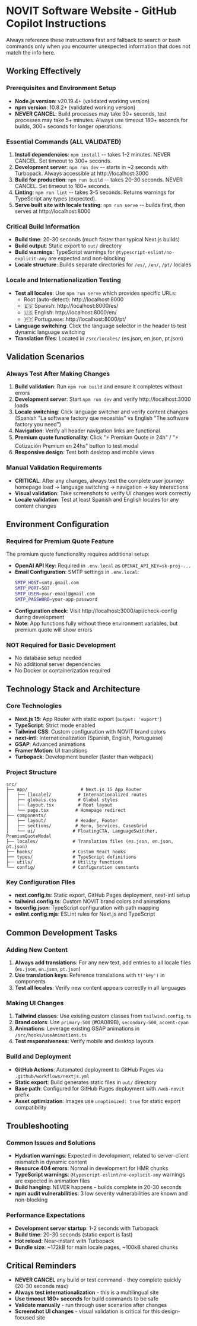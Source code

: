 # NOVIT Software Website - GitHub Copilot Instructions

Always reference these instructions first and fallback to search or bash commands only when you encounter unexpected information that does not match the info here.

## Working Effectively

### Prerequisites and Environment Setup
- **Node.js version**: v20.19.4+ (validated working version)
- **npm version**: 10.8.2+ (validated working version)
- **NEVER CANCEL**: Build processes may take 30+ seconds, test processes may take 5+ minutes. Always use timeout 180+ seconds for builds, 300+ seconds for longer operations.

### Essential Commands (ALL VALIDATED)
1. **Install dependencies**: `npm install` -- takes 1-2 minutes. NEVER CANCEL. Set timeout to 300+ seconds.
2. **Development server**: `npm run dev` -- starts in ~2 seconds with Turbopack. Always accessible at http://localhost:3000
3. **Build for production**: `npm run build` -- takes 20-30 seconds. NEVER CANCEL. Set timeout to 180+ seconds.
4. **Linting**: `npm run lint` -- takes 3-5 seconds. Returns warnings for TypeScript any types (expected).
5. **Serve built site with locale testing**: `npm run serve` -- builds first, then serves at http://localhost:8000

### Critical Build Information
- **Build time**: 20-30 seconds (much faster than typical Next.js builds)
- **Build output**: Static export to `out/` directory
- **Build warnings**: TypeScript warnings for `@typescript-eslint/no-explicit-any` are expected and non-blocking
- **Locale structure**: Builds separate directories for `/es/`, `/en/`, `/pt/` locales

### Locale and Internationalization Testing
- **Test all locales**: Use `npm run serve` which provides specific URLs:
  - Root (auto-detect): http://localhost:8000
  - 🇪🇸 Spanish: http://localhost:8000/es/
  - 🇺🇸 English: http://localhost:8000/en/
  - 🇵🇹 Portuguese: http://localhost:8000/pt/
- **Language switching**: Click the language selector in the header to test dynamic language switching
- **Translation files**: Located in `/src/locales/` (es.json, en.json, pt.json)

## Validation Scenarios

### Always Test After Making Changes
1. **Build validation**: Run `npm run build` and ensure it completes without errors
2. **Development server**: Start `npm run dev` and verify http://localhost:3000 loads
3. **Locale switching**: Click language switcher and verify content changes (Spanish "La software factory que necesitás" vs English "The software factory you need")
4. **Navigation**: Verify all header navigation links are functional
5. **Premium quote functionality**: Click "⚡ Premium Quote in 24h" / "⚡ Cotización Premium en 24hs" button to test modal
6. **Responsive design**: Test both desktop and mobile views

### Manual Validation Requirements
- **CRITICAL**: After any changes, always test the complete user journey: homepage load → language switching → navigation → key interactions
- **Visual validation**: Take screenshots to verify UI changes work correctly
- **Locale validation**: Test at least Spanish and English locales for any content changes

## Environment Configuration

### Required for Premium Quote Feature
The premium quote functionality requires additional setup:
- **OpenAI API Key**: Required in `.env.local` as `OPENAI_API_KEY=sk-proj-...`
- **Email Configuration**: SMTP settings in `.env.local`:
  ```bash
  SMTP_HOST=smtp.gmail.com
  SMTP_PORT=587
  SMTP_USER=your-email@gmail.com
  SMTP_PASSWORD=your-app-password
  ```
- **Configuration check**: Visit http://localhost:3000/api/check-config during development
- **Note**: App functions fully without these environment variables, but premium quote will show errors

### NOT Required for Basic Development
- No database setup needed
- No additional server dependencies
- No Docker or containerization required

## Technology Stack and Architecture

### Core Technologies
- **Next.js 15**: App Router with static export (`output: 'export'`)
- **TypeScript**: Strict mode enabled
- **Tailwind CSS**: Custom configuration with NOVIT brand colors
- **next-intl**: Internationalization (Spanish, English, Portuguese)
- **GSAP**: Advanced animations
- **Framer Motion**: UI transitions
- **Turbopack**: Development bundler (faster than webpack)

### Project Structure
```
src/
├── app/                    # Next.js 15 App Router
│   ├── [locale]/          # Internationalized routes
│   ├── globals.css        # Global styles
│   ├── layout.tsx         # Root layout
│   └── page.tsx          # Homepage redirect
├── components/
│   ├── layout/           # Header, Footer
│   ├── sections/         # Hero, Services, CasesGrid
│   └── ui/              # FloatingCTA, LanguageSwitcher, PremiumQuoteModal
├── locales/             # Translation files (es.json, en.json, pt.json)
├── hooks/               # Custom React hooks
├── types/               # TypeScript definitions
├── utils/               # Utility functions
└── config/              # Configuration constants
```

### Key Configuration Files
- **next.config.ts**: Static export, GitHub Pages deployment, next-intl setup
- **tailwind.config.ts**: Custom NOVIT brand colors and animations
- **tsconfig.json**: TypeScript configuration with path mapping
- **eslint.config.mjs**: ESLint rules for Next.js and TypeScript

## Common Development Tasks

### Adding New Content
1. **Always add translations**: For any new text, add entries to all locale files (`es.json`, `en.json`, `pt.json`)
2. **Use translation keys**: Reference translations with `t('key')` in components
3. **Test all locales**: Verify new content appears correctly in all languages

### Making UI Changes
1. **Tailwind classes**: Use existing custom classes from `tailwind.config.ts`
2. **Brand colors**: Use `primary-500` (#0A089B), `secondary-500`, `accent-cyan`
3. **Animations**: Leverage existing GSAP animations in `/src/hooks/useAnimations.ts`
4. **Test responsiveness**: Verify mobile and desktop layouts

### Build and Deployment
- **GitHub Actions**: Automated deployment to GitHub Pages via `.github/workflows/nextjs.yml`
- **Static export**: Build generates static files in `out/` directory
- **Base path**: Configured for GitHub Pages deployment with `/web-novit` prefix
- **Asset optimization**: Images use `unoptimized: true` for static export compatibility

## Troubleshooting

### Common Issues and Solutions
- **Hydration warnings**: Expected in development, related to server-client mismatch in dynamic content
- **Resource 404 errors**: Normal in development for HMR chunks
- **TypeScript warnings**: `@typescript-eslint/no-explicit-any` warnings are expected in animation files
- **Build hanging**: NEVER happens - builds complete in 20-30 seconds
- **npm audit vulnerabilities**: 3 low severity vulnerabilities are known and non-blocking

### Performance Expectations
- **Development server startup**: 1-2 seconds with Turbopack
- **Build time**: 20-30 seconds (static export is fast)
- **Hot reload**: Near-instant with Turbopack
- **Bundle size**: ~172kB for main locale pages, ~100kB shared chunks

## Critical Reminders
- **NEVER CANCEL** any build or test command - they complete quickly (20-30 seconds max)
- **Always test internationalization** - this is a multilingual site
- **Use timeout 180+ seconds** for build commands to be safe
- **Validate manually** - run through user scenarios after changes
- **Screenshot UI changes** - visual validation is critical for this design-focused site